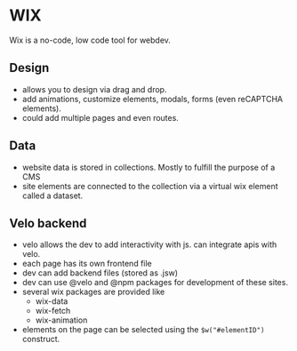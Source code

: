 # WIX
Wix is a no-code, low code tool for webdev.

## Design
- allows you to design via drag and drop.
- add animations, customize elements, modals, forms (even reCAPTCHA elements).
- could add multiple pages and even routes.

## Data
- website data is stored in collections. Mostly to fulfill the purpose of a CMS
- site elements are connected to the collection via a virtual wix element called a dataset.

## Velo backend
- velo allows the dev to add interactivity with js. can integrate apis with velo.
- each page has its own frontend file
- dev can add backend files (stored as .jsw)
- dev can use @velo and @npm packages for development of these sites.
- several wix packages are provided like
  - wix-data
  - wix-fetch
  - wix-animation
- elements on the page can be selected using the `$w("#elementID")` construct.